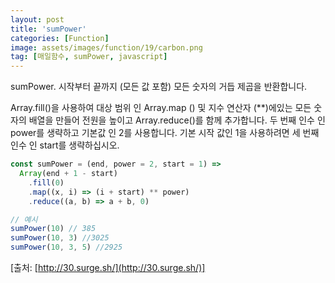 ```yaml
---
layout: post
title: 'sumPower'
categories: [Function]
image: assets/images/function/19/carbon.png
tag: [매일함수, sumPower, javascript]
---
```


sumPower. 시작부터 끝까지 (모든 값 포함) 모든 숫자의 거듭 제곱을 반환합니다.

Array.fill()을 사용하여 대상 범위 인 Array.map () 및 지수 연산자 (\*\*)에있는 모든 숫자의 배열을 만들어 전원을 높이고 Array.reduce()를 함께 추가합니다.
두 번째 인수 인 power를 생략하고 기본값 인 2를 사용합니다.
기본 시작 값인 1을 사용하려면 세 번째 인수 인 start를 생략하십시오.

```javascript
const sumPower = (end, power = 2, start = 1) =>
  Array(end + 1 - start)
    .fill(0)
    .map((x, i) => (i + start) ** power)
    .reduce((a, b) => a + b, 0)

// 예시
sumPower(10) // 385
sumPower(10, 3) //3025
sumPower(10, 3, 5) //2925
```

[출처: [http://30.surge.sh/](http://30.surge.sh/)]
